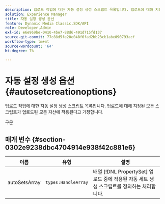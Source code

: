 ```yaml
---
description: 업로드 작업에 대한 자동 설정 생성 스크립트 목록입니다. 업로드에 대해 지정된 모든 스크립트가 업로드된 모든 자산에 적용된다고 가정합니다.
solution: Experience Manager
title: 자동 설정 생성 옵션
feature: Dynamic Media Classic,SDK/API
role: Developer,Admin
exl-id: e6e969be-0410-4be7-88d6-491d715fd137
source-git-commit: 77c88d5fe20e048f6fad2bb23cb1abe090793acf
workflow-type: tm+mt
source-wordcount: '64'
ht-degree: 7%

---
```


# 자동 설정 생성 옵션{#autosetcreationoptions}

업로드 작업에 대한 자동 설정 생성 스크립트 목록입니다. 업로드에 대해 지정된 모든 스크립트가 업로드된 모든 자산에 적용된다고 가정합니다.

구문

## 매개 변수 {#section-0302e9238dbc4704914e938f42c881e6}

| 이름 | 유형 | 설명 |
|---|---|---|
| autoSetsArray | `types:HandleArray` | 배열 [!DNL PropertySet] 업로드 중에 적용된 자동 세트 생성 스크립트를 정의하는 처리합니다. |
